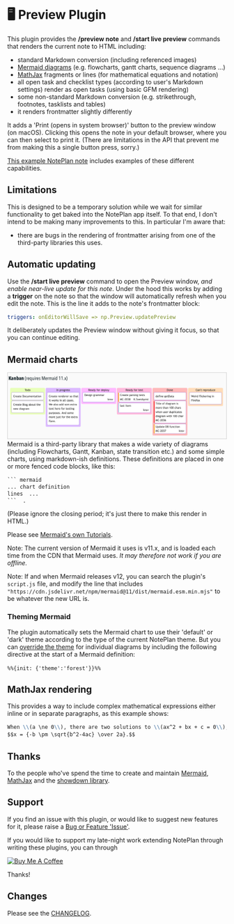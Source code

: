 # 🖥️ Preview Plugin
This plugin provides the **/preview note** and **/start live preview** commands that renders the current note to HTML including:
- standard Markdown conversion (including referenced images)
- [Mermaid diagrams](https://mermaid.js.org) (e.g. flowcharts, gantt charts, sequence diagrams ...)
- [MathJax](https://www.mathjax.org/) fragments or lines (for mathematical equations and notation)
- all open task and checklist types (according to user's Markdown settings) render as open tasks (using basic GFM rendering)
- some non-standard Markdown conversion (e.g. strikethrough, footnotes, tasklists and tables)
- it renders frontmatter slightly differently

It adds a 'Print (opens in system browser)' button to the preview window (on macOS). Clicking this opens the note in your default browser, where you can then select to print it. (There are limitations in the API that prevent me from making this a single button press, sorry.)

[This example NotePlan note](https://noteplan.co/n/EA936BC2-A6C1-43F7-9C34-E2C31CF96AC6) includes examples of these different capabilities.

## Limitations
This is designed to be a temporary solution while we wait for similar functionality to get baked into the NotePlan app itself. To that end, I don't intend to be making many improvements to this.  In particular I'm aware that:

-  there are bugs in the rendering of frontmatter arising from one of the third-party libraries this uses.

## Automatic updating
Use the **/start live preview** command to open the Preview window, _and enable near-live update for this note_. Under the hood this works by adding a **trigger** on the note so that the window will automatically refresh when you edit the note. This is the line it adds to the note's frontmatter block:
```yaml
triggers: onEditorWillSave => np.Preview.updatePreview
```

It deliberately updates the Preview window without giving it focus, so that you can continue editing.

## Mermaid charts
<img src="kanban-mermaid@2x.png" alt="Example of Kanban board in Mermaid charts" />
Mermaid is a third-party library that makes a wide variety of diagrams (including Flowcharts, Gantt, Kanban, state transition etc.) and some simple charts, using markdown-ish definitions. These definitions are placed in one or more fenced code blocks, like this:

```
``` mermaid
... chart definition
lines  ...
```  .
```
(Please ignore the closing period; it's just there to make this render in HTML.)

Please see [Mermaid's own Tutorials](https://mermaid.js.org/config/Tutorials.html).

Note: The current version of Mermaid it uses is v11.x, and is loaded each time from the CDN that Mermaid uses.  _It may therefore not work if you are offline._

Note: If and when Mermaid releases v12, you can search the plugin's `script.js` file, and modify the line that includes
`"https://cdn.jsdelivr.net/npm/mermaid@11/dist/mermaid.esm.min.mjs"`
to be whatever the new URL is.

### Theming Mermaid
The plugin automatically sets the Mermaid chart to use their 'default' or 'dark' theme according to the type of the current NotePlan theme. But you can [override the theme](https://mermaid.js.org/config/theming.html) for individual diagrams by including the following directive at the start of a Mermaid definition:

`%%{init: {'theme':'forest'}}%%`

## MathJax rendering
This provides a way to include complex mathematical expressions either inline or in separate paragraphs, as this example shows:
```md
When \\(a \ne 0\\), there are two solutions to \\(ax^2 + bx + c = 0\\), and they are:
$$x = {-b \pm \sqrt{b^2-4ac} \over 2a}.$$
```

## Thanks
To the people who've spend the time to create and maintain [Mermaid](https://mermaid.js.org), [MathJax](https://www.mathjax.org/) and the [showdown library](https://github.com/showdownjs/showdown).

## Support
If you find an issue with this plugin, or would like to suggest new features for it, please raise a [Bug or Feature 'Issue'](https://github.com/NotePlan/plugins/issues).

If you would like to support my late-night work extending NotePlan through writing these plugins, you can through

[<img width="200px" alt="Buy Me A Coffee" src="https://www.buymeacoffee.com/assets/img/guidelines/download-assets-sm-2.svg" />](https://www.buymeacoffee.com/revjgc)

Thanks!

## Changes
Please see the [CHANGELOG](CHANGELOG.md).
